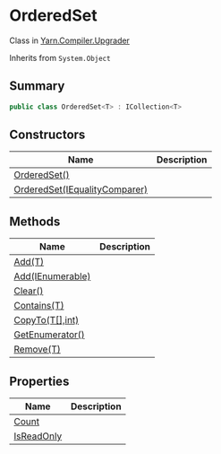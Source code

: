 # OrderedSet

Class in [Yarn.Compiler.Upgrader](../)

Inherits from `System.Object`

## Summary

```csharp
public class OrderedSet<T> : ICollection<T>
```

## Constructors

| Name                                                                          | Description |
| ----------------------------------------------------------------------------- | ----------- |
| [OrderedSet()](yarn.compiler.upgrader.orderedset..ctor-1.md)                  |             |
| [OrderedSet(IEqualityComparer)](yarn.compiler.upgrader.orderedset..ctor-2.md) |             |

## Methods

| Name                                                                  | Description |
| --------------------------------------------------------------------- | ----------- |
| [Add(T)](yarn.compiler.upgrader.orderedset.add-2.md)                  |             |
| [Add(IEnumerable)](yarn.compiler.upgrader.orderedset.add-1.md)        |             |
| [Clear()](yarn.compiler.upgrader.orderedset.clear.md)                 |             |
| [Contains(T)](yarn.compiler.upgrader.orderedset.contains.md)          |             |
| [CopyTo(T\[\],int)](yarn.compiler.upgrader.orderedset.copyto.md)      |             |
| [GetEnumerator()](yarn.compiler.upgrader.orderedset.getenumerator.md) |             |
| [Remove(T)](yarn.compiler.upgrader.orderedset.remove.md)              |             |

## Properties

| Name                                                          | Description |
| ------------------------------------------------------------- | ----------- |
| [Count](yarn.compiler.upgrader.orderedset.count.md)           |             |
| [IsReadOnly](yarn.compiler.upgrader.orderedset.isreadonly.md) |             |
